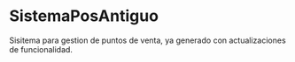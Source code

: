 # SistemaPosAntiguo
Sisitema para gestion de puntos de venta, ya generado con actualizaciones de funcionalidad.
